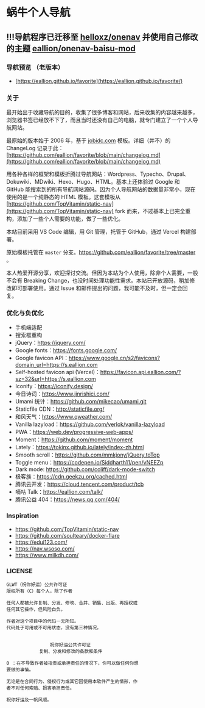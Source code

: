 # 蜗牛个人导航

## !!!**导航程序已迁移至 [helloxz/onenav](https://github.com/helloxz/onenav) 并使用自己修改的主题 [eallion/onenav-baisu-mod](https://github.com/eallion/onenav-baisu-mod)**

### 导航预览 （老版本）

- [https://eallion.github.io/favorite](https://eallion.github.io/favorite/) 

### 关于

最开始出于收藏导航的目的，收集了很多博客和网站，后来收集的内容越来越多，浏览器书签已经放不下了，而且当时还没有自己的电脑，就专门建立了一个个人导航网站。

最原始的版本始于 2006 年，基于 [jobidc.com](http://eallion.jobidc.com/) 模板。详细（并不）的 ChangeLog 记录于此：[https://github.com/eallion/favorite/blob/main/changelog.md](https://github.com/eallion/favorite/blob/main/changelog.md)

用各种各样的框架和模板折腾过导航网站：Wordpress、Typecho、Drupal、Dokuwiki、MDwiki、Hexo、Hugo、HTML。基本上还体验过 Google 和 GitHub 能搜索到的所有导航网站源码。因为个人导航网站的数据量非常小，现在使用的是一个纯静态的 HTML 模板。这套模板从 [https://github.com/TopVitamin/static-nav](https://github.com/TopVitamin/static-nav) fork 而来，不过基本上已完全重构，添加了一些个人需要的功能，做了一些优化。

本站目前采用 VS Code 编辑，用 Git 管理，托管于 GitHub，通过 Vercel 构建部署。

原始模板托管在 `master` 分支。<https://github.com/eallion/favorite/tree/master> 。

本人热爱开源分享，欢迎探讨交流。但因为本站为个人使用，除非个人需要，一般不会有 Breaking Change，也没时间处理功能性需求。本站已开放源码，稍加修改即可部署使用。通过 Issue 和邮件提出的问题，我可能不及时，但一定会回复。

### 优化与负优化

- 手机端适配
- 搜索框重构
- jQuery：<https://jquery.com/>
- Google fonts：<https://fonts.google.com/>
- Google favicon API：<https://www.google.cn/s2/favicons?domain_url=https://s.eallion.com>
- Self-hosted favicon api (Vercel)：<https://favicon.api.eallion.com/?sz=32&url=https://s.eallion.com>
- Iconify：<https://iconify.design/>
- 今日诗词：<https://www.jinrishici.com/>
- Umami 统计：<https://github.com/mikecao/umami.git>
- Staticfile CDN：<http://staticfile.org/>
- 和风天气：<https://www.qweather.com/>
- Vanilla lazyload：<https://github.com/verlok/vanilla-lazyload>
- PWA：<https://web.dev/progressive-web-apps/>
- Moment：<https://github.com/moment/moment>
- Lately：<https://tokinx.github.io/lately/index-zh.html>
- Smooth scroll：<https://github.com/mmkjony/jQuery.toTop>
- Toggle menu：<https://codepen.io/Siddharth11/pen/vNEEZp>
- Dark mode: <https://github.com/coliff/dark-mode-switch>
- 极客族：<https://cdn.geekzu.org/cached.html>
- 腾讯云开发：<https://cloud.tencent.com/product/tcb>
- 嘀咕 Talk：<https://eallion.com/talk/>
- 腾讯公益 404：<https://news.qq.com/404/>

### Inspiration

- <https://github.com/TopVitamin/static-nav>
- <https://github.com/soulteary/docker-flare>
- <https://edui123.com/>
- <https://nav.wsoso.com/>
- <https://www.milkdh.com/>

### LICENSE

```
GLWT（祝你好运）公共许可证
版权所有（C）每个人，除了作者

任何人都被允许复制、分发、修改、合并、销售、出版、再授权或
任何其它操作，但风险自负。

作者对这个项目中的代码一无所知。
代码处于可用或不可用状态，没有第三种情况。


                祝你好运公共许可证
            复制、分发和修改的条款和条件

0 ：在不导致作者被指责或承担责任的情况下，你可以做任何你想
要做的事情。

无论是在合同行为、侵权行为或其它因使用本软件产生的情形，作
者不对任何索赔、损害承担责任。

祝你好运及一帆风顺。
```
